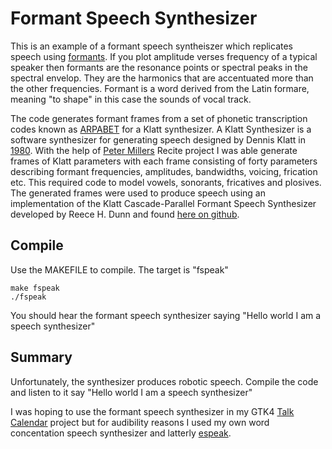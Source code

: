 # Formant Speech Synthesizer

This is an example of a formant speech syntheiszer which replicates speech using [formants](https://www.youtube.com/watch?v=QS0iAyXWs5I). If you plot amplitude verses frequency of a typical speaker then formants are the resonance points or spectral peaks in the spectral envelop. They are the harmonics that are accentuated more than the other frequencies. Formant is a word derived from the Latin formare, meaning "to shape" in this case the sounds of vocal track.

The code generates formant frames from a set of phonetic transcription codes known as [ARPABET](https://en.wikipedia.org/wiki/ARPABET) for a Klatt synthesizer. A Klatt Synthesizer is a software synthesizer for generating speech designed by Dennis Klatt in [1980](https://www.fon.hum.uva.nl/david/ma_ssp/2010/Klatt-1980-JAS000971.pdf). With the help of [Peter Millers](https://en.wikipedia.org/wiki/Peter_Miller_(software_engineer)) Recite project I was able generate frames of Klatt parameters with each frame consisting of forty parameters describing formant frequencies, amplitudes, bandwidths, voicing, frication etc. This required code to model vowels, sonorants, fricatives and plosives. The generated frames were used to produce speech using an implementation of the Klatt Cascade-Parallel Formant Speech Synthesizer developed by Reece H. Dunn and found [here on github](https://github.com/rhdunn/klatt).

## Compile

Use the MAKEFILE to compile. The target is "fspeak"

```
make fspeak
./fspeak
```

You should hear the formant speech synthesizer saying "Hello world I am a speech synthesizer"

## Summary

Unfortunately, the synthesizer produces robotic speech. Compile the code and listen to it say "Hello world I am a speech synthesizer"

I was hoping to use the formant speech synthesizer in my GTK4 [Talk Calendar](https://github.com/crispinprojects/talkcalendar) project but for audibility reasons I used my own word concentation speech synthesizer and latterly [espeak](https://espeak.sourceforge.net/).
